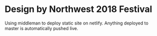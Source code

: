 

# Design by Northwest 2018 Festival

Using middleman to deploy static site on netlify.   Anything deployed to master is automatically pushed live.
